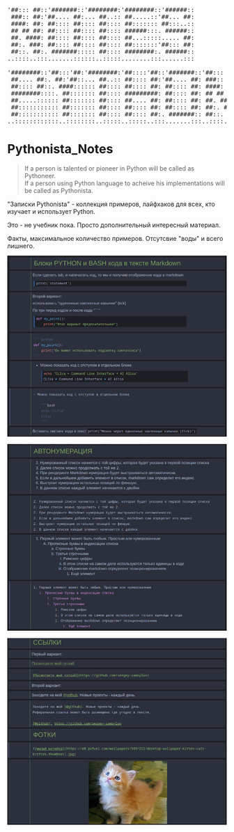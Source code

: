 <pre>
'##::: ##::'#######::'########:'########::'######::
 ###:: ##:'##.... ##:... ##..:: ##.....::'##... ##:
 ####: ##: ##:::: ##:::: ##:::: ##::::::: ##:::..::
 ## ## ##: ##:::: ##:::: ##:::: ######:::. ######::
 ##. ####: ##:::: ##:::: ##:::: ##...:::::..... ##:
 ##:. ###: ##:::: ##:::: ##:::: ##:::::::'##::: ##:
 ##::. ##:. #######::::: ##:::: ########:. ######::
..::::..:::.......::::::..:::::........:::......:::

'########::'##:::'##:'########:'##::::'##::'#######::'##::: ##:'####::'######::'########::::'###::::
 ##.... ##:. ##:'##::... ##..:: ##:::: ##:'##.... ##: ###:: ##:. ##::'##... ##:... ##..::::'## ##:::
 ##:::: ##::. ####:::::: ##:::: ##:::: ##: ##:::: ##: ####: ##:: ##:: ##:::..::::: ##:::::'##:. ##::
 ########::::. ##::::::: ##:::: #########: ##:::: ##: ## ## ##:: ##::. ######::::: ##::::'##:::. ##:
 ##.....:::::: ##::::::: ##:::: ##.... ##: ##:::: ##: ##. ####:: ##:::..... ##:::: ##:::: #########:
 ##::::::::::: ##::::::: ##:::: ##:::: ##: ##:::: ##: ##:. ###:: ##::'##::: ##:::: ##:::: ##.... ##:
 ##::::::::::: ##::::::: ##:::: ##:::: ##:. #######:: ##::. ##:'####:. ######::::: ##:::: ##:::: ##:
..::::::::::::..::::::::..:::::..:::::..:::.......:::..::::..::....:::......::::::..:::::..:::::..::
</pre>

# Pythonista_Notes

> If a person is talented or pioneer in Python will be called as Pythoneer.  
If a person using Python language to acheive his implementations will be called as Pythonista.

"Записки Pythonista" - коллекция примеров, лайфхаков для всех, кто изучает и использует Python.

Это - не учебник пока. Просто дополнительный интересный материал.

Факты, максимальное количество примеров. Отсутсвие "воды" и всего лишнего.

![markdown language explanations](https://github.com/sergey-samoylov/Pythonista_Notes/blob/main/img/markdown1.png)

![markdown language explanations part two](https://github.com/sergey-samoylov/Pythonista_Notes/blob/main/img/markdown2.png)

![markdown language explanations part three](https://github.com/sergey-samoylov/Pythonista_Notes/blob/main/img/markdown3.png)
